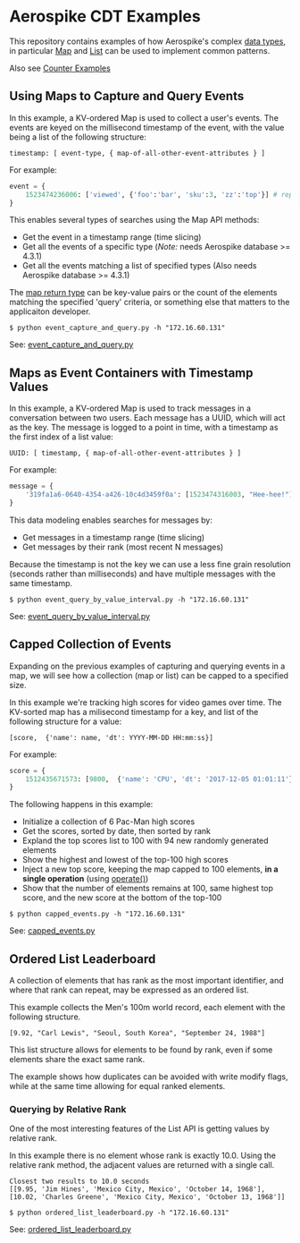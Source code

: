 # Aerospike CDT Examples

This repository contains examples of how Aerospike's complex [data types](https://www.aerospike.com/docs/guide/data-types.html),
in particular [Map](https://www.aerospike.com/docs/guide/cdt-map.html)
and [List](https://www.aerospike.com/docs/guide/cdt-list.html) can be used to
implement common patterns.

Also see [Counter Examples](Counters.md)

## Using Maps to Capture and Query Events

In this example, a KV-ordered Map is used to collect a user's events.
The events are keyed on the millisecond timestamp of the event, with the value
being a list of the following structure:
```
timestamp: [ event-type, { map-of-all-other-event-attributes } ]
```
For example:
```python
event = {
    1523474236006: ['viewed', {'foo':'bar', 'sku':3, 'zz':'top'}] # represents a single event
}
```

This enables several types of searches using the Map API methods:
 * Get the event in a timestamp range (time slicing)
 * Get all the events of a specific type (*Note:* needs Aerospike database >= 4.3.1)
 * Get all the events matching a list of specified types (Also needs Aerospike database >= 4.3.1)

The [map return type](https://www.aerospike.com/apidocs/python/aerospike.html#map-return-types)
can be key-value pairs or the count of the elements matching the specified
'query' criteria, or something else that matters to the applicaiton developer.
```
$ python event_capture_and_query.py -h "172.16.60.131"
```

See: [event_capture_and_query.py](event_capture_and_query.py)

## Maps as Event Containers with Timestamp Values

In this example, a KV-ordered Map is used to track messages in a conversation
between two users. Each message has a UUID, which will act as the key. The
message is logged to a point in time, with a timestamp as the first index of
a list value:

```
UUID: [ timestamp, { map-of-all-other-event-attributes } ]
```
For example:
```python
message = {
    '319fa1a6-0640-4354-a426-10c4d3459f0a': [1523474316003, "Hee-hee!"]
}
```

This data modeling enables searches for messages by:
 * Get messages in a timestamp range (time slicing)
 * Get messages by their rank (most recent N messages)

Because the timestamp is not the key we can use a less fine grain resolution
(seconds rather than milliseconds) and have multiple messages with the same
timestamp.

```
$ python event_query_by_value_interval.py -h "172.16.60.131"
```

See: [event_query_by_value_interval.py](event_query_by_value_interval.py)

## Capped Collection of Events
Expanding on the previous examples of capturing and querying events in a map, we
will see how a collection (map or list) can be capped to a specified size.

In this example we're tracking high scores for video games over time. The
KV-sorted map has a milisecond timestamp for a key, and list of the following
structure for a value:
```
[score,  {'name': name, 'dt': YYYY-MM-DD HH:mm:ss}]
```
For example:
```python
score = {
    1512435671573: [9800,  {'name': 'CPU', 'dt': '2017-12-05 01:01:11'}]
}
```

The following happens in this example:
 * Initialize a collection of 6 Pac-Man high scores
 * Get the scores, sorted by date, then sorted by rank
 * Expland the top scores list to 100 with 94 new randomly generated elements
 * Show the highest and lowest of the top-100 high scores
 * Inject a new top score, keeping the map capped to 100 elements, **in a single operation** (using [operate()](https://www.aerospike.com/apidocs/python/client.html#aerospike.Client.operate))
 * Show that the number of elements remains at 100, same highest top score, and the new score at the bottom of the top-100

```
$ python capped_events.py -h "172.16.60.131"
```

See: [capped_events.py](capped_events.py)

## Ordered List Leaderboard
A collection of elements that has rank as the most important identifier, and
where that rank can repeat, may be expressed as an ordered list.

This example collects the Men's 100m world record, each element with the
following structure.

```
[9.92, "Carl Lewis", "Seoul, South Korea", "September 24, 1988"]
```

This list structure allows for elements to be found by rank, even if some
elements share the exact same rank.

The example shows how duplicates can be avoided with write modify flags, while
at the same time allowing for equal ranked elements.

### Querying by Relative Rank
One of the most interesting features of the List API is getting values by
relative rank.

In this example there is no element whose rank is exactly 10.0. Using the
relative rank method, the adjacent values are returned with a single call.

```
Closest two results to 10.0 seconds
[[9.95, 'Jim Hines', 'Mexico City, Mexico', 'October 14, 1968'], [10.02, 'Charles Greene', 'Mexico City, Mexico', 'October 13, 1968']]
```

```
$ python ordered_list_leaderboard.py -h "172.16.60.131"
```

See: [ordered_list_leaderboard.py](ordered_list_leaderboard.py)

